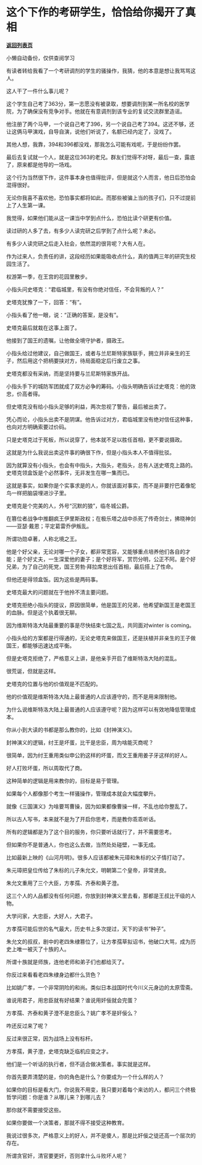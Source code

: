 # 这个下作的考研学生，恰恰给你揭开了真相

[**返回列表页**](/gzh/记忆承载3)

小懒自动备份，仅供查阅学习

有读者转给我看了一个考研调剂的学生的骚操作，我猜，他的本意是想让我骂骂这人。  

  

这人干了一件什么事儿呢？  

  

这个学生自己考了363分，第一志愿没有被录取，想要调剂到某一所名校的医学院，为了确保没有竞争对手。他就在有意调剂到该专业的复试交流群里造谣。

  

他注册了两个马甲，一个说自己考了396，另一个说自己考了394。这还不够，还让这俩马甲演戏，自导自演，说他们听说了，名额已经内定了，没戏了。

  

其他人想，我靠，394和396都没戏，那我怎么可能有戏呢，于是纷纷作罢。

  

最后去复试就一个人，就是这位363的老兄。群友们觉得不对呀，最后一查，露底了，原来都是他导的一场戏。  

  

这个行为当然很下作，这件事本身也值得批评，但是就这个人而言，他日后恐怕会混得很好。  

  

无论你我喜不喜欢他，恐怕事实都将如此。而那些被骗上当的孩子们，只不过提前上了人生第一课。

  

我觉得，如果他们能从这一课当中学到点什么，恐怕比读个研更有价值。

  

读过研的人多了去，有多少人读完研之后学到了点什么呢？未必。

有多少人读完研之后走入社会，依然混的很背呢？大有人在。

  

作为过来人，负责任的讲，这段经历如果能吸收点什么，真的值两三年的研究生校园生活了。

  

权游第一季，在王宫的花园里散步。

  

小指头问史塔克：“君临城里，有没有你绝对信任，不会背叛的人？”

  

史塔克犹豫了一下，回答：“有”。

  

小指头看了他一眼，说：“正确的答案，是没有”。

  

史塔克最后就栽在这事上面了。

  

他接到了国王的遗嘱，让他做全境守护者，摄政王。  

  

小指头给过他建议，自己做国王，或者与兰尼斯特家族联手，拥立并非亲生的王子，然后用这个把柄要挟对方，待局面稳定后行废立之事。

  

史塔克都没有采纳，而是坚持要与兰尼斯特家族开战。

  

小指头手下的城防军团就成了双方必争的筹码。小指头明确告诉过史塔克：他的效忠，价高者得。

  

但史塔克没有给小指头足够的利益，两次忽视了警告，最后被出卖了。

  

凭心而论，小指头出卖不是阴谋。他告诉过对方，君临城里没有绝对信任这种事，也向对方明确索要过价码。

  

只是史塔克过于死板，所以说穿了，他本就不足以胜任首相，更不要说摄政。

  

这就是为什么我说出卖这件事的确很下作，但是小指头本人不值得批驳。  

  

因为就算没有小指头，也会有中指头，大指头，老指头，总有人送史塔克上路的。史塔克领盒饭是个必然事件，无非发生在哪一集而已。

  

这就是事实，如果你是个实事求是的人，你就该面对事实，而不是非要拧巴着像鸵鸟一样把脑袋埋进沙子里。  

  

史塔克是个完美的人，外号“沉默的狼”，临冬城公爵。

  

在篡位者战争中推翻疯王伊里斯政权；在极乐塔之战中杀死了传奇剑士，拂晓神剑——亚瑟·戴恩；平定葛雷乔伊叛乱。

  

所谓功勋卓著，人称北境之王。

  

他是个好父亲，无论对哪一个子女，都非常宽容，又能够重点培养他们各自的才能；是个好丈夫，一生深爱他的妻子；是个好将军，赏罚分明，公正不阿。是个好兄弟，为了自己的死党，国王劳勃·拜拉席恩出任首相，最后搭上了性命。

  

但他还是得领盒饭。因为这些是两码事。

  

史塔克最大的问题就在于他拎不清主要问题。

  

史塔克拒绝小指头的提议，原因很简单，他是国王的兄弟，他希望新国王是老国王的血脉。但是这个执着很无聊。

  

因为维斯特洛大陆最重要的事是尽快结束七国之乱，共同面对winter is coming。

  

小指头给的方案都是行得通的，无论史塔克来做国王，还是扶植并非亲生的王子做国王，都能够迅速达成平衡。

  

但是史塔克拒绝了，严格意义上讲，是他亲手开启了维斯特洛大陆的混乱。

  

很荒诞，但就是这样。  

  

史塔克的位置与他的价值观是不匹配的。

  

他的价值观是维斯特洛大陆上最普通的人应该遵守的，而不是用来限制他。

  

为什么说维斯特洛大陆上最普通的人应该遵守呢？因为这样可以有效地降低管理成本。

  

你从小到大读的书都是那么教你的，比如《封神演义》。

  

封神演义的逻辑，纣王是坏蛋，比干是忠臣，周为啥能灭商呢？

  

很简单，因为纣王重用类似申公豹这样的坏蛋，而文王重用姜子牙这样的好人。  

  

好人打败坏蛋，所以周取代了商。  

  

这种简单的逻辑是用来教你的，目标是易于管理。

  

如果每个人都像那个考生一样骚操作，管理成本就会大幅度攀升。

  

就像《三国演义》为啥要骂曹操，因为如果都像曹操一样，不乱也给你整乱了。

  

所以古人写书，本来就不是为了开启你思考，而是教你乖乖听话。

  

所有的逻辑都是为了这个目的服务，你只要听话就行了，并不需要思考。

  

但如果你不是普通人，你也这么去做，当然处处碰壁，一事无成。

  

比如最新上映的《山河月明》。很多人应该都被朱元璋和朱标的父子情打动了。

  

朱元璋把皇位传给了朱标的儿子朱允文，明朝第二个皇帝，非常贤良。

  

朱允文重用了三个大臣，方孝孺、齐泰和黄子澄。

  

这三个人的人品都没有任何问题，你放到封神演义里去看，那都是王叔比干级的人物。  

  

大学问家，大忠臣，大好人，大君子。  

  

方孝孺可能后世的名气最大，历史书上多次提过，天下的读书“种子”。

  

朱允文的叔叔，剧中的老四朱棣篡位了，让方孝孺草拟诏书，他破口大骂，成为历史上唯一被灭了十族的人。

  

所谓十族就是师族，连他老师和弟子们也都给灭了。  

  

你反过来看看老四朱棣身边都什么货色？  

  

比如姚广孝，一个非常阴险的和尚。类似日本战国时代今川义元身边的太原雪斋。

  

谁说用君子，用忠臣就有好结果？谁说用奸佞就会完蛋？

  

方孝孺、齐泰和黄子澄不是忠臣么？姚广孝不是奸佞么？

  

咋还反过来了呢？  

  

反过来很正常，因为战场上没有标杆。

  

方孝孺，黄子澄，史塔克缺乏临机应变之才。  

  

他们是一个听话的执行者，但不适合做决策者。事实就是这样。  

  

你首先要弄清楚的是，你的角色是什么？你要成为一个什么样的人？  

  

如果你的目标是看大门，你说我不用变，我只要对着每个来访的人，都问三个终极哲学问题：你是谁？从哪儿来？到哪儿去？  

  

那你就不需要接受这些。  

  

如果你要做一个决策者，那就不得不接受这种教育。

  

我说过很多次，严格意义上的好人，并不是傻人，那是比奸佞之徒还高一个层次的存在。

  

所谓贪官奸，清官要更奸，否则拿什么斗败坏人呢？

